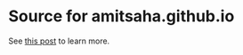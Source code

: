 Source for amitsaha.github.io
=============================

See [this post](http://echorand.me/using-travis-ci-to-publish-to-github-pages-with-custom-domain.html) to learn more.
